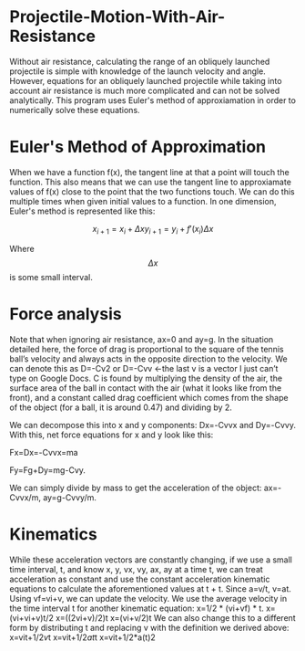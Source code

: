 # Projectile-Motion-With-Air-Resistance

Without air resistance, calculating the range of an obliquely launched projectile is simple with knowledge of the launch velocity and angle.  However, equations for an obliquely launched projectile while taking into account air resistance is much more complicated and can not be solved analytically.  This program uses Euler's method of approxiamation in order to numerically solve these equations.

# Euler's Method of Approximation
When we have a function f(x), the tangent line at that a point will touch the function.  This also means that we can use the tangent line to approxiamate values of f(x) close to the point that the two functions touch.  We can do this multiple times when given initial values to a function.  In one dimension, Euler's method is represented like this:

$$
x_{i+1}=x_{i}+\Delta x
y_{i+1}=y_{i}+f'(x_i)\Delta x
$$

Where $$\Delta x$$ is some small interval.



# Force analysis
Note that when ignoring air resistance, ax=0 and ay=g.  In the situation detailed here, the force of drag is proportional to the square of the tennis ball’s velocity and always acts in the opposite direction to the velocity.  We can denote this as D=-Cv2 or D=-Cvv ←the last v is a vector I just can’t type on Google Docs.  C is found by multiplying the density of the air, the surface area of the ball in contact with the air (what it looks like from the front), and a constant called drag coefficient which comes from the shape of the object (for a ball, it is around 0.47) and dividing by 2.   

We can decompose this into x and y components: Dx=-Cvvx and Dy=-Cvvy.  With this, net force equations for x and y look like this: 

Fx=Dx=-Cvvx=ma             

Fy=Fg+Dy=mg-Cvy.  

We can simply divide by mass to get the acceleration of the object:  ax=-Cvvx/m, ay=g-Cvvy/m.  


# Kinematics

While these acceleration vectors are constantly changing, if we use a small time interval, t, and know x, y, vx, vy, ax, ay at a time t, we can treat acceleration as constant and use the constant acceleration kinematic equations to calculate the aforementioned values at t + t.  Since a=v/t, v=at.  Using vf=vi+v, we can update the velocity.  We use the average velocity in the time interval t for another kinematic equation: x=1/2 * (vi+vf) * t.
x=(vi+vi+v)t/2
x=((2vi+v)/2)t
x=(vi+v/2)t
We can also change this to a different form by distributing t and replacing v with the definition we derived above:
x=vit+1/2*v*t
x=vit+1/2*at*t
x=vit+1/2*a(t)2
